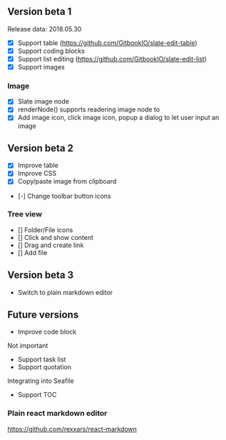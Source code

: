 ## Version beta 1

Release data: 2018.05.30

* [X] Support table (https://github.com/GitbookIO/slate-edit-table)
* [X] Support coding blocks
* [X] Support list editing (https://github.com/GitbookIO/slate-edit-list)
* [X] Support images

### Image

* [x] Slate image node
* [x] renderNode() supports readering image node to <img>
* [x] Add image icon, click image icon, popup a dialog to let user input an image

## Version beta 2

* [x] Improve table
* [x] Improve CSS
* [x] Copy/paste image from clipboard
* [-] Change toolbar button icons

### Tree view

* [] Folder/File icons
* [] Click and show content
* [] Drag and create link
* [] Add file

## Version beta 3

* Switch to plain markdown editor


## Future versions


* Improve code block

Not important

* Support task list
* Support quotation

Integrating into Seafile

* Support TOC


### Plain react markdown editor

https://github.com/rexxars/react-markdown
